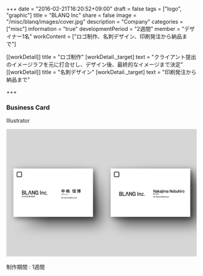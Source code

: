 +++
date = "2016-02-21T16:20:52+09:00"
draft = false
tags = ["logo", "graphic"]
title = "BLANQ Inc"
share = false
image = "/misc/blanq/images/cover.jpg"
description = "Company"
categories = ["misc"]
information = "true"
developmentPeriod = "2週間"
member = "デザイナー1名"
workContent = ["ロゴ制作、名刺デザイン、印刷発注から納品まで"]

[[workDetail]]
  title = "ロゴ制作"
  [workDetail._target]
    text = "クライアント提出のイメージラフを元に打合せし、デザイン後、最終的なイメージまで決定"
[[workDetail]]
  title = "名刺デザイン"
  [workDetail._target]
    text = "印刷発注から納品まで"

+++

### Business Card

Illustrator

![](images/cover.jpg)

制作期間 : 1週間
